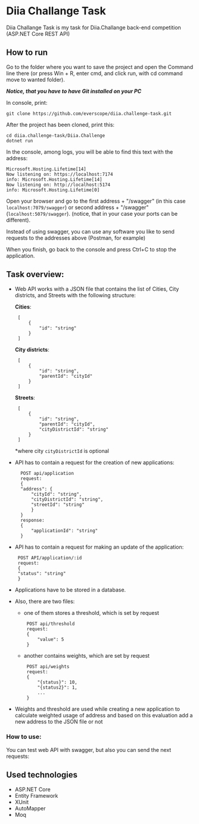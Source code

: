 
# Diia Challange Task

Diia Challange Task is my task for Diia.Challange back-end competition (ASP.NET Core REST API)

## How to run

Go to the folder where you want to save the project and open the Command line there (or press Win + R, enter cmd, and click run, with cd command move to wanted folder).

**_Notice, that you have to have Git installed on your PC_**

In console, print:

    git clone https://github.com/everscope/diia.challenge-task.git

After the project has been cloned, print this:

    cd diia.challenge-task/Diia.Challenge
    dotnet run

In the console, among logs, you will be able to find this text with the address:

    Microsoft.Hosting.Lifetime[14]
    Now listening on: https://localhost:7174
    info: Microsoft.Hosting.Lifetime[14]
    Now listening on: http://localhost:5174
    info: Microsoft.Hosting.Lifetime[0]

Open your browser and go to the first address + "/swagger" (in this case `localhost:7079/swagger`) or second address + "/swagger" (`localhost:5079/swagger`). (notice, that in your case your ports can be different).

Instead of using swagger, you can use any software you like to send requests to the addresses above (Postman, for example)

When you finish, go back to the console and press Ctrl+C to stop the application.

  

## Task overview:

 - Web API works with a JSON file that contains the list of Cities, City districts, and Streets with the following structure:

	 **Cities**:

	    [
	        {
	    	    "id": "string"
	        }
	    ]

	**City districts**:

	    [
		    {
			    "id": "string",
			    "parentId": "cityId"
		    }
	    ]

	**Streets**:

	    [
		    {
			    "id": "string",
			    "parentId": "cityId",
			    "cityDistrictId": "string"
		    }
	    ]

	*where city `cityDistrictId` is optional

- API has to contain a request for the creation of new applications:

	    POST api/application
    	request:
    	{
    	"address": {
	    	"cityId": "string",
	    	"cityDistrictId": "string",
	    	"streetId": "string"
	    	}
    	}
    	response:
    	{
	    	"applicationId": "string"
	    }
    
 - API has to contain a request for making an update of the application:
    
		POST API/application/:id
		request:
		{
		"status": "string"
		}

- Applications have to be stored in a database.

 - Also, there are two files:

	 - one of them stores a threshold, which is set by request

		

		    POST api/threshold
		    request:
			{		    
				"value": 5
		    }

	 - another contains weights, which are set by request

	

		    POST api/weights
	    	request:
	    	{
		    	"{status}": 10,
		    	"{status2}": 1,
		    	...
	    	}

  

 - Weights and threshold are used while creating a new application to calculate weighted usage of address and based on this evaluation add a new address to the JSON file or not

  

### How to use:

You can test web API with swagger, but also you can send the next requests:

  

## Used technologies

-   ASP.NET Core
-   Entity Framework
-   XUnit
-   AutoMapper
-   Moq

